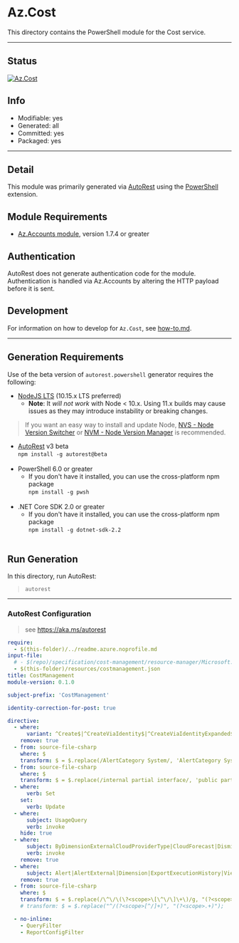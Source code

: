 <!-- region Generated -->
# Az.Cost
This directory contains the PowerShell module for the Cost service.

---
## Status
[![Az.Cost](https://img.shields.io/powershellgallery/v/Az.Cost.svg?style=flat-square&label=Az.Cost "Az.Cost")](https://www.powershellgallery.com/packages/Az.Cost/)

## Info
- Modifiable: yes
- Generated: all
- Committed: yes
- Packaged: yes

---
## Detail
This module was primarily generated via [AutoRest](https://github.com/Azure/autorest) using the [PowerShell](https://github.com/Azure/autorest.powershell) extension.

## Module Requirements
- [Az.Accounts module](https://www.powershellgallery.com/packages/Az.Accounts/), version 1.7.4 or greater

## Authentication
AutoRest does not generate authentication code for the module. Authentication is handled via Az.Accounts by altering the HTTP payload before it is sent.

## Development
For information on how to develop for `Az.Cost`, see [how-to.md](how-to.md).
<!-- endregion -->

---
## Generation Requirements
Use of the beta version of `autorest.powershell` generator requires the following:
- [NodeJS LTS](https://nodejs.org) (10.15.x LTS preferred)
  - **Note**: It *will not work* with Node < 10.x. Using 11.x builds may cause issues as they may introduce instability or breaking changes.
> If you want an easy way to install and update Node, [NVS - Node Version Switcher](../nodejs/installing-via-nvs.md) or [NVM - Node Version Manager](../nodejs/installing-via-nvm.md) is recommended.
- [AutoRest](https://aka.ms/autorest) v3 beta <br>`npm install -g autorest@beta`<br>&nbsp;
- PowerShell 6.0 or greater
  - If you don't have it installed, you can use the cross-platform npm package <br>`npm install -g pwsh`<br>&nbsp;
- .NET Core SDK 2.0 or greater
  - If you don't have it installed, you can use the cross-platform npm package <br>`npm install -g dotnet-sdk-2.2`<br>&nbsp;
## Run Generation
In this directory, run AutoRest:
> `autorest`
---
### AutoRest Configuration
> see https://aka.ms/autorest

``` yaml
require:
  - $(this-folder)/../readme.azure.noprofile.md
input-file:
  # - $(repo)/specification/cost-management/resource-manager/Microsoft.CostManagement/stable/2019-11-01/costmanagement.json
  - $(this-folder)/resources/costmanagement.json
title: CostManagement
module-version: 0.1.0

subject-prefix: 'CostManagement'

identity-correction-for-post: true

directive:
  - where:
      variant: ^Create$|^CreateViaIdentity$|^CreateViaIdentityExpanded$|^Update$|^UpdateViaIdentity$
    remove: true
  - from: source-file-csharp
    where: $
    transform: $ = $.replace(/AlertCategory System/, 'AlertCategory System1');
  - from: source-file-csharp
    where: $
    transform: $ = $.replace(/internal partial interface/, 'public partial interface');
  - where:
      verb: Set
    set:
      verb: Update
  - where:
      subject: UsageQuery
      verb: invoke
    hide: true
  - where:
      subject: ByDimensionExternalCloudProviderType|CloudForecast|DismissAlert|Forecast
      verb: invoke
    remove: true
  - where:
      subject: Alert|AlertExternal|Dimension|ExportExecutionHistory|View
    remove: true
  - from: source-file-csharp
    where: $
    transform: $ = $.replace(/\^\/\(\?<scope>\[\^\/\]\+\)/g, "(?<scope>.+)");
    # transform: $ = $.replace("^/(?<scope>[^/]+)", "(?<scope>.+)");

  - no-inline:
    - QueryFilter
    - ReportConfigFilter
```
